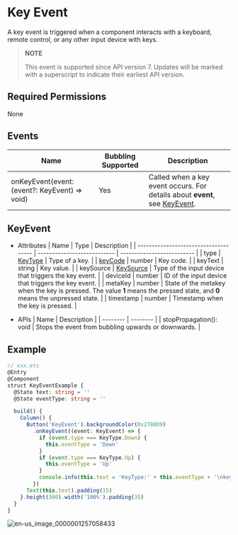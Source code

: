 # Key Event

A key event is triggered when a component interacts with a keyboard, remote control, or any other input device with keys.

> **NOTE**
>
> This event is supported since API version 7. Updates will be marked with a superscript to indicate their earliest API version.


## Required Permissions

None


## Events

| Name | Bubbling Supported | Description |
| -------- | -------- | -------- |
| onKeyEvent(event: (event?: KeyEvent) =&gt; void) | Yes | Called when a key event occurs. For details about **event**, see [KeyEvent](#keyevent). |


## KeyEvent

- Attributes
  | Name                                         | Type                   | Description                  |
  | ------------------------------------- | --------------------------- | -------------------------- |
  | type                                  | [KeyType](ts-appendix-enums.md#keytype)   | Type of a key.                 |
  | [keyCode](../apis/js-apis-keycode.md) | number                      | Key code.                      |
  | keyText                               | string                      | Key value.                     |
  | keySource                             | [KeySource](ts-appendix-enums.md#keysource) | Type of the input device that triggers the key event. |
  | deviceId                              | number                        | ID of the input device that triggers the key event. |
  | metaKey                               | number                        | State of the metakey when the key is pressed. The value **1** means the pressed state, and **0** means the unpressed state. |
  | timestamp                             | number                        | Timestamp when the key is pressed. |


- APIs
  | Name | Description |
  | -------- | -------- |
  | stopPropagation(): void | Stops the event from bubbling upwards or downwards. |



## Example

```ts
// xxx.ets
@Entry
@Component
struct KeyEventExample {
  @State text: string = ''
  @State eventType: string = ''

  build() {
    Column() {
      Button('KeyEvent').backgroundColor(0x2788D9)
        .onKeyEvent((event: KeyEvent) => {
          if (event.type === KeyType.Down) {
            this.eventType = 'Down'
          }
          if (event.type === KeyType.Up) {
            this.eventType = 'Up'
          }
          console.info(this.text = 'KeyType:' + this.eventType + '\nkeyCode:' + event.keyCode + '\nkeyText:' + event.keyText)
        })
      Text(this.text).padding(15)
    }.height(300).width('100%').padding(35)
  }
}
```

![en-us_image_0000001257058433](figures/en-us_image_0000001257058433.gif)
